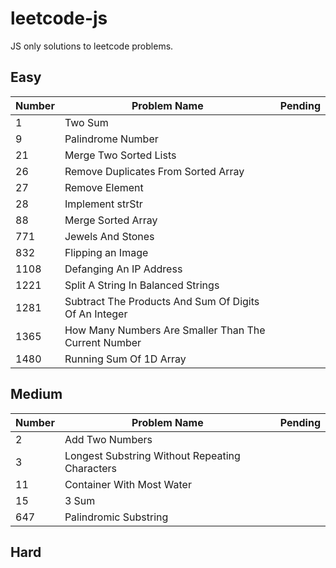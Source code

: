 # leetcode-js
JS only solutions to leetcode problems.

## Easy

|Number|Problem Name|Pending
|---|---|---|
|1|Two Sum|
|9|Palindrome Number|
|21|Merge Two Sorted Lists|
|26|Remove Duplicates From Sorted Array|
|27|Remove Element|
|28|Implement strStr|
|88|Merge Sorted Array|
|771|Jewels And Stones|
|832|Flipping an Image|
|1108|Defanging An IP Address|
|1221|Split A String In Balanced Strings|
|1281|Subtract The Products And Sum Of Digits Of An Integer|
|1365|How Many Numbers Are Smaller Than The Current Number|
|1480|Running Sum Of 1D Array|

## Medium

|Number|Problem Name|Pending
|---|---|---|
|2|Add Two Numbers|
|3|Longest Substring Without Repeating Characters|
|11|Container With Most Water|
|15|3 Sum|
|647|Palindromic Substring|


## Hard
